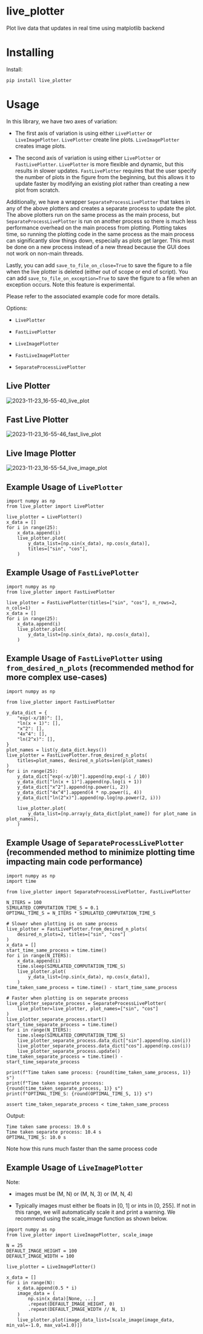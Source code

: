 # live_plotter

Plot live data that updates in real time using matplotlib backend

# Installing

Install:

```
pip install live_plotter
```

# Usage

In this library, we have two axes of variation:

* The first axis of variation is using either `LivePlotter` or `LiveImagePlotter`. `LivePlotter` create line plots. `LiveImagePlotter` creates image plots.

* The second axis of variation is using either `LivePlotter` or `FastLivePlotter`. `LivePlotter` is more flexible and dynamic, but this results in slower updates. `FastLivePlotter` requires that the user specify the number of plots in the figure from the beginning, but this allows it to update faster by modifying an existing plot rather than creating a new plot from scratch.

Additionally, we have a wrapper `SeparateProcessLivePlotter` that takes in any of the above plotters and creates a separate process to update the plot. The above plotters run on the same process as the main process, but `SeparateProcessLivePlotter` is run on another process so there is much less performance overhead on the main process from plotting. Plotting takes time, so running the plotting code in the same process as the main process can significantly slow things down, especially as plots get larger. This must be done on a new process instead of a new thread because the GUI does not work on non-main threads.

Lastly, you can add `save_to_file_on_close=True` to save the figure to a file when the live plotter is deleted (either out of scope or end of script). You can add `save_to_file_on_exception=True` to save the figure to a file when an exception occurs. Note this feature is experimental.

Please refer to the associated example code for more details.

Options:

- `LivePlotter`

- `FastLivePlotter`

- `LiveImagePlotter`

- `FastLiveImagePlotter`

- `SeparateProcessLivePlotter`

## Live Plotter

![2023-11-23_16-55-40_live_plot](https://github.com/tylerlum/live_plotter/assets/26510814/5481f062-743a-40f9-8e1a-31a2d8dee24e)

## Fast Live Plotter

![2023-11-23_16-55-46_fast_live_plot](https://github.com/tylerlum/live_plotter/assets/26510814/133093bc-6503-470d-b531-ab1b7948f13a)

## Live Image Plotter

![2023-11-23_16-55-54_live_image_plot](https://github.com/tylerlum/live_plotter/assets/26510814/6051c114-d537-4e1a-8889-34bc0c067fe5)

## Example Usage of `LivePlotter`

```
import numpy as np
from live_plotter import LivePlotter

live_plotter = LivePlotter()
x_data = []
for i in range(25):
    x_data.append(i)
    live_plotter.plot(
        y_data_list=[np.sin(x_data), np.cos(x_data)],
        titles=["sin", "cos"],
    )
```

## Example Usage of `FastLivePlotter`

```
import numpy as np
from live_plotter import FastLivePlotter

live_plotter = FastLivePlotter(titles=["sin", "cos"], n_rows=2, n_cols=1)
x_data = []
for i in range(25):
    x_data.append(i)
    live_plotter.plot(
        y_data_list=[np.sin(x_data), np.cos(x_data)],
    )
```

## Example Usage of `FastLivePlotter` using `from_desired_n_plots` (recommended method for more complex use-cases)

```
import numpy as np

from live_plotter import FastLivePlotter

y_data_dict = {
    "exp(-x/10)": [],
    "ln(x + 1)": [],
    "x^2": [],
    "4x^4": [],
    "ln(2^x)": [],
}
plot_names = list(y_data_dict.keys())
live_plotter = FastLivePlotter.from_desired_n_plots(
    titles=plot_names, desired_n_plots=len(plot_names)
)
for i in range(25):
    y_data_dict["exp(-x/10)"].append(np.exp(-i / 10))
    y_data_dict["ln(x + 1)"].append(np.log(i + 1))
    y_data_dict["x^2"].append(np.power(i, 2))
    y_data_dict["4x^4"].append(4 * np.power(i, 4))
    y_data_dict["ln(2^x)"].append(np.log(np.power(2, i)))

    live_plotter.plot(
        y_data_list=[np.array(y_data_dict[plot_name]) for plot_name in plot_names],
    )
```

## Example Usage of `SeparateProcessLivePlotter` (recommended method to minimize plotting time impacting main code performance)

```
import numpy as np
import time

from live_plotter import SeparateProcessLivePlotter, FastLivePlotter

N_ITERS = 100
SIMULATED_COMPUTATION_TIME_S = 0.1
OPTIMAL_TIME_S = N_ITERS * SIMULATED_COMPUTATION_TIME_S

# Slower when plotting is on same process
live_plotter = FastLivePlotter.from_desired_n_plots(
    desired_n_plots=2, titles=["sin", "cos"]
)
x_data = []
start_time_same_process = time.time()
for i in range(N_ITERS):
    x_data.append(i)
    time.sleep(SIMULATED_COMPUTATION_TIME_S)
    live_plotter.plot(
        y_data_list=[np.sin(x_data), np.cos(x_data)],
    )
time_taken_same_process = time.time() - start_time_same_process

# Faster when plotting is on separate process
live_plotter_separate_process = SeparateProcessLivePlotter(
    live_plotter=live_plotter, plot_names=["sin", "cos"]
)
live_plotter_separate_process.start()
start_time_separate_process = time.time()
for i in range(N_ITERS):
    time.sleep(SIMULATED_COMPUTATION_TIME_S)
    live_plotter_separate_process.data_dict["sin"].append(np.sin(i))
    live_plotter_separate_process.data_dict["cos"].append(np.cos(i))
    live_plotter_separate_process.update()
time_taken_separate_process = time.time() - start_time_separate_process

print(f"Time taken same process: {round(time_taken_same_process, 1)} s")
print(f"Time taken separate process: {round(time_taken_separate_process, 1)} s")
print(f"OPTIMAL_TIME_S: {round(OPTIMAL_TIME_S, 1)} s")

assert time_taken_separate_process < time_taken_same_process
```
Output:
```
Time taken same process: 19.0 s
Time taken separate process: 10.4 s
OPTIMAL_TIME_S: 10.0 s
```

Note how this runs much faster than the same process code

## Example Usage of `LiveImagePlotter`

Note:

* images must be (M, N) or (M, N, 3) or (M, N, 4)

* Typically images must either be floats in [0, 1] or ints in [0, 255]. If not in this range, we will automatically scale it and print a warning. We recommend using the scale_image function as shown below.

```
import numpy as np
from live_plotter import LiveImagePlotter, scale_image

N = 25
DEFAULT_IMAGE_HEIGHT = 100
DEFAULT_IMAGE_WIDTH = 100

live_plotter = LiveImagePlotter()

x_data = []
for i in range(N):
    x_data.append(0.5 * i)
    image_data = (
        np.sin(x_data)[None, ...]
        .repeat(DEFAULT_IMAGE_HEIGHT, 0)
        .repeat(DEFAULT_IMAGE_WIDTH // N, 1)
    )
    live_plotter.plot(image_data_list=[scale_image(image_data, min_val=-1.0, max_val=1.0)])
```
